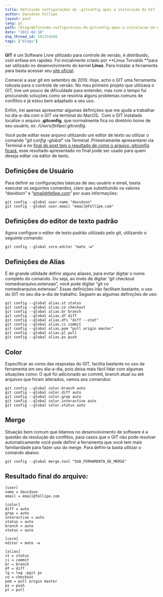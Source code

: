 ```yaml
---
title: Definindo configurações do .gitconfig após a instalação do GIT
author: Davidson Fellipe
layout: post
lang: pt
path: /blog/definindo-configuracoes-do-gitconfig-apos-a-instalacao-do-git/
date: "2011-02-16"
dsq_thread_id: 261154568
tags: ["blogs"]
---
```


**GIT** é um Software Livre utilizado para controle de versão, é distribuído, com enfase em rapidez. Foi inicialmente criado por **Linus Torvalds **para ser utilizado no desenvolvimento do kernel **Linux**. Para instalar a ferramenta para basta acessar seu [site oficial][1].

[1]: http://git-scm.com/download

Comecei a usar git em setembro de 2010. Hoje, acho o GIT uma ferramenta robusta para o controle de versão. No meu primeiro projeto que utilizava o GIT, tive um pouco de dificuldade para entender, mas com o tempo fui procurando soluções como se resolvia alguns problemas comuns de conflitos e já estou bem adaptado a seu uso.

Enfim, irei apenas apresentar algumas definições que me ajuda a trabalhar no dia-a-dia com o GIT via terminal do MacOS.  Com o GIT instalado localize o arquivo **.gitconfig**, que normalmente fica no diretório _home_ de seu usuário, ex: _/Users/fellipe/.gitconfig_.

Você pode editar esse arquivo utilizando um editor de texto ou utilizar o comando “_git config –global_” via Terminal. Primeiramente apresentarei via Terminal e no [final do post tem o resultado de como o arquivo .gitconfig ficará][2], esse resultado apresentado no final pode ser usado para quem deseja editar via editor de texto.

[2]: #arquivo_gitconfig

## Definições de Usuário

Para definir as configurações básicas de seu usuário e email, basta executar os seguintes comandos, claro que substituindo os valores “davidson” e “email@fellipe.com” por suas informações:

    git config --global user.name "davidson"
    git config --global user.email "email@fellipe.com"

## Definições do editor de texto padrão

Agora configure o editor de texto padrão utilizado pelo git, utilizando o seguinte comando:

    git config --global core.editor "mate -w"

## Definições de Alias

É de grande utilidade definir alguns aliases, para evitar digitar o nome completo do comando. Ou seja, ao invés de digitar “git checkout nomedoarquivo.extensao”, você pode digitar “git co nomedoarquivo.extensao”. Essas definições irão facilitam bastante, o uso do GIT no seu dia-a-dia de trabalho. Seguem as algumas definições de uso:

    git config --global alias.st status
    git config --global alias.co checkout
    git config --global alias.br branch
    git config --global alias.df diff
    git config --global alias.dfs "diff --stat"
    git config --global alias.ci commit
    git config --global alias.pom "pull origin master"
    git config --global alias.pl pull
    git config --global alias.ps push

## Color

Especificar as cores das respostas do GIT, facilita bastante no uso da ferramenta em seu dia-a-dia, pois deixa mais fácil lidar com algumas situações como: O quê foi adicionado ao commit, branch atual ou até arquivos que foram alterados, vamos aos comandos:

    git config --global color.branch auto
    git config --global color.diff auto
    git config --global color.grep auto
    git config --global color.interactive auto
    git config --global color.status auto

## Merge

Situação bem comum que lidamos no desenvolvimento de software é a questão da resolução de conflitos, para casos que o GIT não pode resolver automaticamente você pode definir a ferramenta que você tem mais familiaridade para fazer uso do merge. Para defini-la basta utilizar o comando abaixo:

    git config --global merge.tool "SUA_FERRAMENTA_DE_MERGE"

## Resultado final do arquivo:

    [user]
    name = davidson
    email = email@fellipe.com

    [color]
    diff = auto
    grep = auto
    interactive = auto
    status = auto
    branch = auto
    status = auto

    [core]
    editor = mate -w

    [alias]
    st = status
    ci = commit
    br = branch
    df = diff
    lg = log -pgit ps
    co = checkout
    pom = pull origin master
    ps = push
    pl = pull
